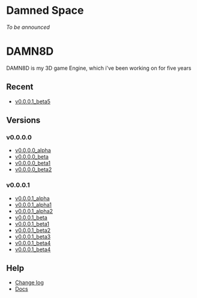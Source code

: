 # Damned Space
_To be announced_

# DAMN8D
DAMN8D is my 3D game Engine, which i've been working on for five years

## Recent
* [v0.0.0.1_beta5](Engine/v0.0.0.1/v0.0.0.1_b5/index.html)

## Versions

### v0.0.0.0
* [v0.0.0.0_alpha](Engine/v0.0.0.0/v0.0.0.0_a/index.html)
* [v0.0.0.0_beta](Engine/v0.0.0.0/v0.0.0.0_b/index.html)
* [v0.0.0.0_beta1](Engine/v0.0.0.0/v0.0.0.0_b1/index.html)
* [v0.0.0.0_beta2](Engine/v0.0.0.0/v0.0.0.0_b2/index.html)

### v0.0.0.1
* [v0.0.0.1_alpha](Engine/v0.0.0.1/v0.0.0.1_a/index.html)
* [v0.0.0.1_alpha1](Engine/v0.0.0.1/v0.0.0.1_a1/index.html)
* [v0.0.0.1_alpha2](Engine/v0.0.0.1/v0.0.0.1_a2/index.html)
* [v0.0.0.1_beta](Engine/v0.0.0.1/v0.0.0.1_b/index.html)
* [v0.0.0.1_beta1](Engine/v0.0.0.1/v0.0.0.1_b1/index.html)
* [v0.0.0.1_beta2](Engine/v0.0.0.1/v0.0.0.1_b2/index.html)
* [v0.0.0.1_beta3](Engine/v0.0.0.1/v0.0.0.1_b3/index.html)
* [v0.0.0.1_beta4](Engine/v0.0.0.1/v0.0.0.1_b4/index.html)
* [v0.0.0.1_beta4](Engine/v0.0.0.1/v0.0.0.1_b5/index.html)

## Help
* [Change log](Engine/CHANGELOG.html)
* [Docs](Engine/docs/LIST.html)
